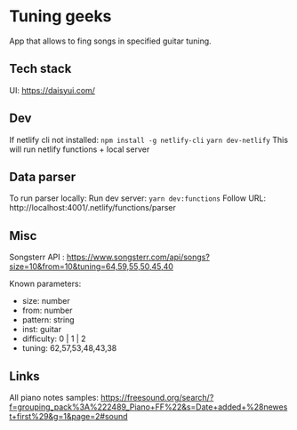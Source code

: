 # Tuning geeks

App that allows to fing songs in specified guitar tuning.

## Tech stack

UI: https://daisyui.com/

## Dev

If netlify cli not installed: `npm install -g netlify-cli`
`yarn dev-netlify`
This will run netlify functions + local server

## Data parser

To run parser locally:
Run dev server: `yarn dev:functions`
Follow URL: http://localhost:4001/.netlify/functions/parser

## Misc

Songsterr API :
https://www.songsterr.com/api/songs?size=10&from=10&tuning=64,59,55,50,45,40

Known parameters:

- size: number
- from: number
- pattern: string
- inst: guitar
- difficulty: 0 | 1 | 2
- tuning: 62,57,53,48,43,38

## Links

All piano notes samples: https://freesound.org/search/?f=grouping_pack%3A%222489_Piano+FF%22&s=Date+added+%28newest+first%29&g=1&page=2#sound
